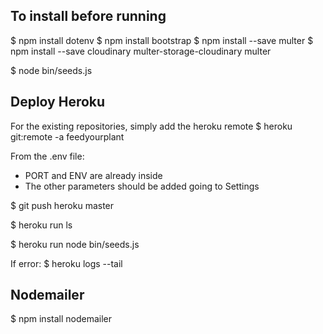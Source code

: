 
## To install before running

$ npm install dotenv
$ npm install bootstrap
$ npm install --save  multer
$ npm install --save cloudinary multer-storage-cloudinary multer


$ node bin/seeds.js


## Deploy Heroku

For the existing repositories, simply add the heroku remote
$ heroku git:remote -a feedyourplant

From the .env file:
- PORT and ENV are already inside
- The other parameters should be added going to Settings

$ git push heroku master

$ heroku run ls

$ heroku run node bin/seeds.js

If error:
$ heroku logs --tail

## Nodemailer
$ npm install nodemailer
